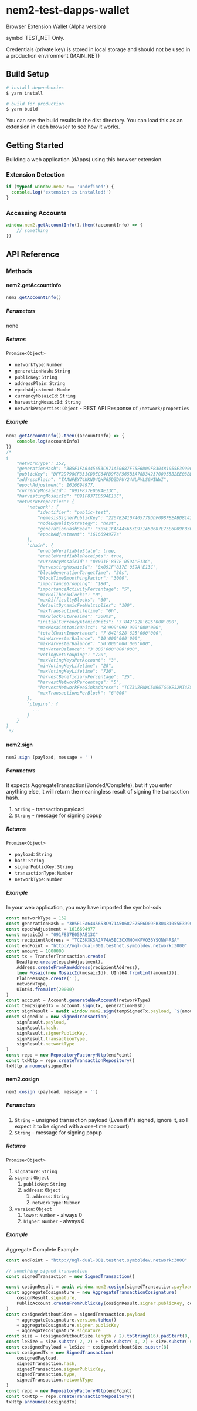 # nem2-test-dapps-wallet

Browser Extension Wallet (Alpha version)

symbol TEST_NET Only.

Credentials (private key) is stored in local storage and should not be used in a production environment (MAIN_NET)

## Build Setup

``` bash
# install dependencies
$ yarn install

# build for production
$ yarn build
```

You can see the build results in the dist directory.
You can load this as an extension in each browser to see how it works.

## Getting Started

Building a web application (dApps) using this browser extension.

### Extension Detection

```javascript
if (typeof window.nem2 !== 'undefined') {
  console.log('extension is installed!')
}
```

### Accessing Accounts

```javascript
window.nem2.getAccountInfo().then((accountInfo) => {
    // something
})
```

## API Reference

### Methods

#### nem2.getAccountInfo

```javascript
nem2.getAccountInfo()
```

##### Parameters

none

##### Returns

`Promise<Object>`

- `networkType`: `Number`
- `generationHash`: `String`
- `publicKey`: `String`
- `addressPlain`: `String`
- `epochAdjustment`: `Numbe`
- `currencyMosaicId`: `String`
- `harvestingMosaicId`: `String`
- `networkProperties`: `Object` - REST API Response of `/network/properties`

##### Example

```javascript
nem2.getAccountInfo().then((accountInfo) => {
    console.log(accountInfo)
})
/*
{
    "networkType": 152,
    "generationHash": "3B5E1FA6445653C971A50687E75E6D09FB30481055E3990C84B25E9222DC1155",
    "publicKey": "DFF2D798CF331CDDEC64FD9F8F565B3A78D3423700955B2EE03BDBD09F01E171",
    "addressPlain": "TAANPEY74KKND4QHPG5DZDPUY24NLPVLS6WIWWI",
    "epochAdjustment": 1616694977,
    "currencyMosaicId": "091F837E059AE13C",
    "harvestingMosaicId": "091F837E059AE13C",
    "networkProperties": {
        "network": {
            "identifier": "public-test",
            "nemesisSignerPublicKey": "2267B24107405779DDF0D8FBEABD8142B97105F356F3737B1FC02220E8F90FF2",
            "nodeEqualityStrategy": "host",
            "generationHashSeed": "3B5E1FA6445653C971A50687E75E6D09FB30481055E3990C84B25E9222DC1155",
            "epochAdjustment": "1616694977s"
        },
        "chain": {
            "enableVerifiableState": true,
            "enableVerifiableReceipts": true,
            "currencyMosaicId": "0x091F'837E'059A'E13C",
            "harvestingMosaicId": "0x091F'837E'059A'E13C",
            "blockGenerationTargetTime": "30s",
            "blockTimeSmoothingFactor": "3000",
            "importanceGrouping": "180",
            "importanceActivityPercentage": "5",
            "maxRollbackBlocks": "0",
            "maxDifficultyBlocks": "60",
            "defaultDynamicFeeMultiplier": "100",
            "maxTransactionLifetime": "6h",
            "maxBlockFutureTime": "300ms",
            "initialCurrencyAtomicUnits": "7'842'928'625'000'000",
            "maxMosaicAtomicUnits": "8'999'999'999'000'000",
            "totalChainImportance": "7'842'928'625'000'000",
            "minHarvesterBalance": "10'000'000'000",
            "maxHarvesterBalance": "50'000'000'000'000",
            "minVoterBalance": "3'000'000'000'000",
            "votingSetGrouping": "720",
            "maxVotingKeysPerAccount": "3",
            "minVotingKeyLifetime": "28",
            "maxVotingKeyLifetime": "720",
            "harvestBeneficiaryPercentage": "25",
            "harvestNetworkPercentage": "5",
            "harvestNetworkFeeSinkAddress": "TCZ3UZPWWC5NR6TGGYEJ2MT4Z5ZLR3XTIVI4RHA",
            "maxTransactionsPerBlock": "6'000"
        },
        "plugins": {
          ...
        }
    }
}
 */
```

#### nem2.sign

```javascript
nem2.sign (payload, message = '')
```

##### Parameters

It expects AggregateTransaction(Bonded/Complete), but if you enter anything else, it will return the meaningless result of signing the transaction hash.

1. `String` - transaction payload
1. `String` - message for signing popup

##### Returns

`Promise<Object>`

- `payload`: `String`
- `hash`: `String`
- `signerPublicKey`: `String`
- `transactionType`: `Number`
- `networkType`: `Number`

##### Example

In your web application, you may have imported the symbol-sdk

```javascript
const networkType = 152
const generationHash = "3B5E1FA6445653C971A50687E75E6D09FB30481055E3990C84B25E9222DC1155"
const epochAdjustment = 1616694977
const mosaicId = "091F837E059AE13C"
const recipientAddress = "TCZ5KXKSAJA74A5ECZCXMHOHKFVQ36YSONW4RSA"
const endPoint = "http://ngl-dual-001.testnet.symboldev.network:3000"
const amount = 1000000
const tx = TransferTransaction.create(
    Deadline.create(epochAdjustment),
    Address.createFromRawAddress(recipientAddress),
    [new Mosaic(new MosaicId(mosaicId), UInt64.fromUint(amount))],
    PlainMessage.create(''),
    networkType,
    UInt64.fromUint(20000)
)
const account = Account.generateNewAccount(networkType)
const tempSignedTx = account.sign(tx, generationHash)
const signResult = await window.nem2.sign(tempSignedTx.payload, `${amount} ${mosaicId} to ${recipientAddress}`)
const signedTx = new SignedTransaction(
    signResult.payload,
    signResult.hash,
    signResult.signerPublicKey,
    signResult.transactionType,
    signResult.networkType
)
const repo = new RepositoryFactoryHttp(endPoint)
const txHttp = repo.createTransactionRepository()
txHttp.announce(signedTx)
```

#### nem2.cosign

```javascript
nem2.cosign (payload, message = '')
```

##### Parameters

1. `String` - unsigned transaction payload (Even if it's signed, ignore it, so I expect it to be signed with a one-time account)
1. `String` - message for signing popup

##### Returns

`Promise<Object>`

1. `signature`: `String`
1. `signer`: `Object`
    1. `publicKey`: `String`
    1. `address`: `Object`
        1. `address`: `String`
        1. `networkType`: `Nubmer`
1. `version`: `Object`
    1. `lower`: `Number` - always 0
    1. `higher`: `Number` - always 0

##### Example

Aggregate Complete Example

```javascript
const endPoint = "http://ngl-dual-001.testnet.symboldev.network:3000"

// something signed transaction
const signedTransaction = new SignedTransaction()

const cosignResult = await window.nem2.cosign(signedTransaction.payload, "cosign request")
const aggregateCosignature = new AggregateTransactionCosignature(
    cosignResult.signature,
    PublicAccount.createFromPublicKey(cosignResult.signer.publicKey, cosignResult.signer.address.networkType)
)
const cosignedWithoutSize = signedTransaction.payload
    + aggregateCosignature.version.toHex()
    + aggregateCosignature.signer.publicKey
    + aggregateCosignature.signature
const size = (cosignedWithoutSize.length / 2).toString(16).padStart(8, '0').toUpperCase()
const leSize = size.substr(-2, 2) + size.substr(-4, 2) + size.substr(-6, 2) + size.substr(-8, 2)
const cosignedPayload = leSize + cosignedWithoutSize.substr(8)
const cosignedTx = new SignedTransaction(
    cosignedPayload,
    signedTransaction.hash,
    signedTransaction.signerPublicKey,
    signedTransaction.type,
    signedTransaction.networkType
)
const repo = new RepositoryFactoryHttp(endPoint)
const txHttp = repo.createTransactionRepository()
txHttp.announce(cosignedTx)
```
